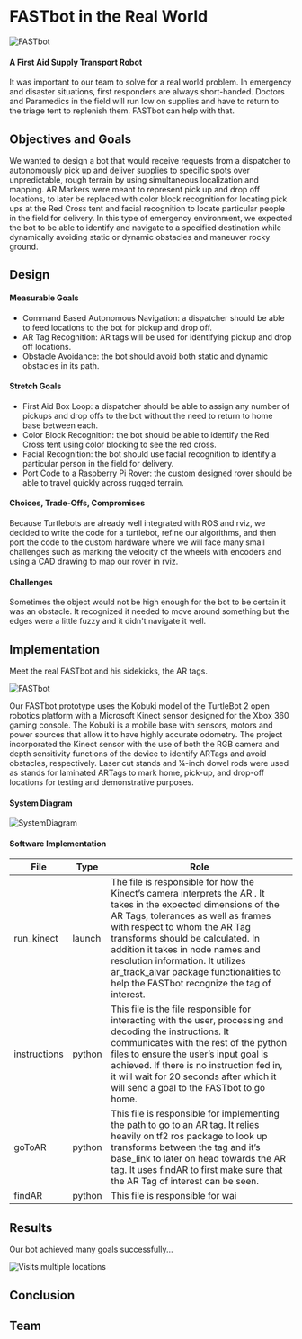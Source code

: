 # FASTbot in the Real World

![FASTbot](https://1712507217.rsc.cdn77.org/wp-content/uploads/2016/08/medical-robot.jpg)

#### A First Aid Supply Transport Robot

It was important to our team to solve for a real world problem.  In emergency and disaster situations, first responders are always short-handed.  Doctors and Paramedics in the field will run low on supplies and have to return to the triage tent to replenish them.  FASTbot can help with that.

## Objectives and Goals

We wanted to design a bot that would receive requests from a dispatcher to autonomously pick up and deliver supplies to specific spots over unpredictable, rough terrain by using simultaneous localization and mapping.  AR Markers were meant to represent pick up and drop off locations, to later be replaced with color block recognition for locating pick ups at the Red Cross tent and facial recognition to locate particular people in the field for delivery.  In this type of emergency environment, we expected the bot to be able to identify and navigate to a specified destination while dynamically avoiding static or dynamic obstacles and maneuver rocky ground. 

## Design

#### Measurable Goals
- Command Based Autonomous Navigation: a dispatcher should be able to feed locations to the bot for pickup and drop off.
- AR Tag Recognition: AR tags will be used for identifying pickup and drop off locations.
- Obstacle Avoidance: the bot should avoid both static and dynamic obstacles in its path.

#### Stretch Goals
- First Aid Box Loop: a dispatcher should be able to assign any number of pickups and drop offs to the bot without the need to return to home base between each.
- Color Block Recognition: the bot should be able to identify the Red Cross tent using color blocking to see the red cross.
- Facial Recognition: the bot should use facial recognition to identify a particular person in the field for delivery.
- Port Code to a Raspberry Pi Rover: the custom designed rover should be able to travel quickly across rugged terrain.

#### Choices, Trade-Offs, Compromises
Because Turtlebots are already well integrated with ROS and rviz, we decided to write the code for a turtlebot, refine our algorithms, and then port the code to the custom hardware where we will face many small challenges such as marking the velocity of the wheels with encoders and using a CAD drawing to map our rover in rviz.

#### Challenges 

Sometimes the object would not be high enough for the bot to be certain it was an obstacle.  It recognized it needed to move around something but the edges were a little fuzzy and it didn't navigate it well.
![]()

## Implementation
Meet the real FASTbot and his sidekicks, the AR tags.

![FASTbot](https://drive.google.com/file/d/1tOKX6__ECyRHoTidm_Hed8psBb_ghxj1/view?usp=sharing)

Our FASTbot prototype uses the Kobuki model of the TurtleBot 2 open robotics platform with a Microsoft Kinect sensor designed for the Xbox 360 gaming console. The Kobuki is a mobile base with sensors, motors and power sources that allow it to have highly accurate odometry. The project incorporated the Kinect sensor with the use of both the RGB camera and depth sensitivity functions of the device to identify ARTags and avoid obstacles, respectively.  Laser cut stands and ¼-inch dowel rods were used as stands for laminated ARTags to mark home, pick-up, and drop-off locations for testing and demonstrative purposes. 

#### System Diagram
![SystemDiagram]()

#### Software Implementation

File | Type | Role
------------ | ------------- | -------------
run_kinect | launch | The file is responsible for how the Kinect’s camera interprets the AR . It takes in the expected dimensions of the AR Tags, tolerances as well as frames with respect to whom the AR Tag transforms should be calculated. In addition it takes in node names and resolution information. It utilizes ar_track_alvar package functionalities to help the FASTbot recognize the tag of interest. 
instructions | python | This file is the file responsible for interacting with the user, processing and decoding the instructions.  It communicates with the rest of the python files to ensure the user’s input goal is achieved. If there is no instruction fed in, it will wait for 20 seconds after which it will send a goal to the FASTbot to go home.
goToAR | python | This file is responsible for implementing the path to go to an AR tag. It relies heavily on tf2 ros package to look up transforms between the tag and it’s base_link to later on head towards the AR tag. It uses findAR to first make sure that the AR Tag of interest can be seen. 
findAR | python | This file is responsible for wai



## Results

Our bot achieved many goals successfully...

![Visits multiple locations]()

## Conclusion

## Team
